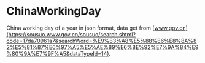 # ChinaWorkingDay
China working day of a year in json format, data get from [www.gov.cn](https://sousuo.www.gov.cn/sousuo/search.shtml?code=17da70961a7&searchWord=%E9%83%A8%E5%88%86%E8%8A%82%E5%81%87%E6%97%A5%E5%AE%89%E6%8E%92%E7%9A%84%E9%80%9A%E7%9F%A5&dataTypeId=14).
